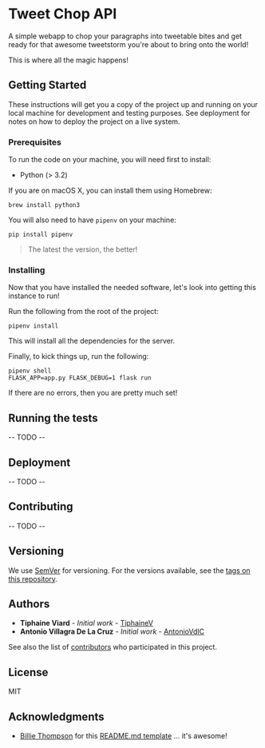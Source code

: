# Tweet Chop API

A simple webapp to chop your paragraphs into tweetable bites and get ready for that awesome tweetstorm you're about to bring onto the world!

This is where all the magic happens!

## Getting Started

These instructions will get you a copy of the project up and running on your local machine for development and testing purposes. See deployment for notes on how to deploy the project on a live system.

### Prerequisites

To run the code on your machine, you will need first to install:
- Python (> 3.2)

If you are on macOS X, you can install them using Homebrew:
```
brew install python3
```

You will also need to have `pipenv` on your machine:
```
pip install pipenv
```

> The latest the version, the better!

### Installing

Now that you have installed the needed software, let's look into getting this instance to run!

Run the following from the root of the project:
```
pipenv install
```

This will install all the dependencies for the server.

Finally, to kick things up, run the following:
```
pipenv shell
FLASK_APP=app.py FLASK_DEBUG=1 flask run
```

If there are no errors, then you are pretty much set!


## Running the tests

-- TODO --

## Deployment

-- TODO --

## Contributing

-- TODO --

## Versioning

We use [SemVer](http://semver.org/) for versioning. For the versions available, see the [tags on this repository](https://github.com/your/project/tags). 

## Authors

* **Tiphaine Viard** - *Initial work* - [TiphaineV](https://github.com/TiphaineV)
* **Antonio Villagra De La Cruz** - *Initial work* - [AntonioVdlC](https://github.com/AntonioVdlC)

See also the list of [contributors](https://github.com/your/project/contributors) who participated in this project.

## License

MIT

## Acknowledgments

* [Billie Thompson](https://github.com/PurpleBooth) for this [README.md template](https://gist.github.com/PurpleBooth/109311bb0361f32d87a2) ... it's awesome!
